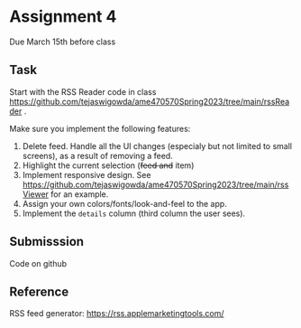 # Assignment 4

Due March 15th before class

## Task

Start with the RSS Reader code in class https://github.com/tejaswigowda/ame470570Spring2023/tree/main/rssReader .

Make sure you implement the following features:
1. Delete feed. Handle all the UI changes (especialy but not limited to small screens), as a result of removing a feed.
2. Highlight the current selection (<s>feed and</s> item)
3. Implement responsive design. See https://github.com/tejaswigowda/ame470570Spring2023/tree/main/rssViewer for an example.
4. Assign your own colors/fonts/look-and-feel to the app.
5. Implement the `details` column (third column the user sees).



## Submisssion

Code on github


## Reference

RSS feed generator: https://rss.applemarketingtools.com/
